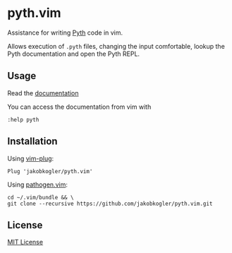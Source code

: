 # pyth.vim

Assistance for writing [Pyth](https://github.com/isaacg1/pyth) code in vim.

Allows execution of `.pyth` files, changing the input comfortable, lookup the Pyth documentation and open the Pyth REPL.

## Usage

Read the [documentation](https://raw.githubusercontent.com/jakobkogler/pyth.vim/master/doc/pyth.txt)

You can access the documentation from vim with

    :help pyth

## Installation

Using [vim-plug](https://github.com/junegunn/vim-plug):

    Plug 'jakobkogler/pyth.vim'

Using [pathogen.vim](https://github.com/tpope/vim-pathogen):

    cd ~/.vim/bundle && \
    git clone --recursive https://github.com/jakobkogler/pyth.vim.git

## License

[MIT License](https://raw.githubusercontent.com/jakobkogler/pyth.vim/master/LICENSE.md)
